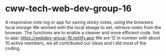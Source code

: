 # cww-tech-web-dev-group-16
A responsive note log or app for saving sticky notes, using the browsers local storage
We worked with the local stoage to set, retrieve notes from the browser.
The functions are to enable a cleaner and more efficient code.
link to app: https://webdev-group-16.netlify.app
We are 12 in number with about 10 active members, we all contributed our ideas and I did most of the coding.

